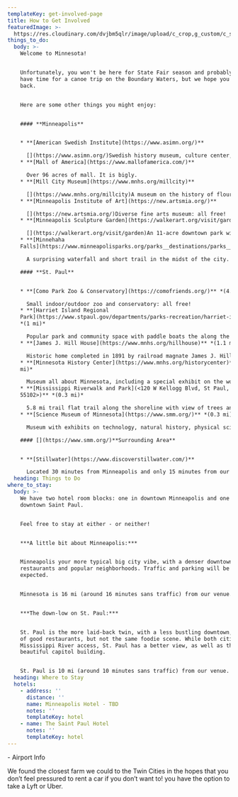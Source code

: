 ```yaml
---
templateKey: get-involved-page
title: How to Get Involved
featuredImage: >-
  https://res.cloudinary.com/dvjbm5qlr/image/upload/c_crop,g_custom/c_scale,w_1200/v1579838540/DSC_0433.NEF_gl1dzx.jpg
things_to_do:
  body: >-
    Welcome to Minnesota!


    Unfortunately, you won't be here for State Fair season and probably won't
    have time for a canoe trip on the Boundary Waters, but we hope you'll come
    back.


    Here are some other things you might enjoy:


    #### **Minneapolis**


    * **[American Swedish Institute](https://www.asimn.org/)**

      [](https://www.asimn.org/)Swedish history museum, culture center, and mansion
    * **[Mall of America](https://www.mallofamerica.com/)**

      Over 96 acres of mall. It is bigly.
    * **[Mill City Museum](https://www.mnhs.org/millcity)**

      [](https://www.mnhs.org/millcity)A museum on the history of flour and milling built into the stunning ruins of what was once the world's largest flour mill
    * **[Minneapolis Institute of Art](https://new.artsmia.org/)**

      [](https://new.artsmia.org/)Diverse fine arts museum: all free!
    * **[Minneapolis Sculpture Garden](https://walkerart.org/visit/garden)**

      [](https://walkerart.org/visit/garden)An 11-acre downtown park with 40+ iconic sculptures
    * **[Minnehaha
    Falls](https://www.minneapolisparks.org/parks__destinations/parks__lakes/minnehaha_regional_park/)**

      A surprising waterfall and short trail in the midst of the city.

    #### **St. Paul**


    * **[Como Park Zoo & Conservatory](https://comofriends.org/)** *(4.8 mi)*

      Small indoor/outdoor zoo and conservatory: all free!
    * **[Harriet Island Regional
    Park](https://www.stpaul.gov/departments/parks-recreation/harriet-island-regional-park)**
    *(1 mi)*

      Popular park and community space with paddle boats the along the Mississippi River
    * **[James J. Hill House](https://www.mnhs.org/hillhouse)** *(1.1 mi)*

      Historic home completed in 1891 by railroad magnate James J. Hill offering daily tours
    * **[Minnesota History Center](https://www.mnhs.org/historycenter)** *(0.9
    mi)*

      Museum all about Minnesota, including a special exhibit on the women before and after the passage of the 19th Amendment.
    * **[Mississippi Riverwalk and Park](<120 W Kellogg Blvd, St Paul, MN
    55102>)** *(0.3 mi)*

      5.8 mi trail flat trail along the shoreline with view of trees and wildlife.
    * **[Science Museum of Minnesota](https://www.smm.org/)** *(0.3 mi)*

      Museum with exhibits on technology, natural history, physical science, and mathematics

    #### [](https://www.smm.org/)**Surrounding Area**


    * **[Stillwater](https://www.discoverstillwater.com/)**

      Located 30 minutes from Minneapolis and only 15 minutes from our venue, Stillwater is a charming small town on the bank of the St. Croix River and popular tourist destination.  There are walking paths, antique stores, boat rentals, and tours and sightseeing.
  heading: Things to Do
where_to_stay:
  body: >-
    We have two hotel room blocks: one in downtown Minneapolis and one in
    downtown Saint Paul.


    Feel free to stay at either - or neither!


    ***A little bit about Minneapolis:***


    Minneapolis your more typical big city vibe, with a denser downtown, lots of
    restaurants and popular neighborhoods. Traffic and parking will be as
    expected.


    Minnesota is 16 mi (around 16 minutes sans traffic) from our venue.


    ***The down-low on St. Paul:***


    St. Paul is the more laid-back twin, with a less bustling downtown, plenty
    of good restaurants, but not the same foodie scene. While both cities have
    Mississippi River access, St. Paul has a better view, as well as the
    beautiful capitol building.


    St. Paul is 10 mi (around 10 minutes sans traffic) from our venue.
  heading: Where to Stay
  hotels:
    - address: ''
      distance: ''
      name: Minneapolis Hotel - TBD
      notes: ''
      templateKey: hotel
    - name: The Saint Paul Hotel
      notes: ''
      templateKey: hotel
---
```

\- Airport Info

We found the closest farm we could to the Twin Cities in the hopes that you don’t feel pressured to rent a car if you don’t want to!  you have the option to take a Lyft or Uber.
